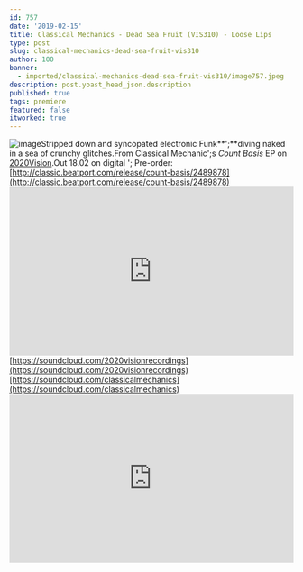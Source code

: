 ```yaml
---
id: 757
date: '2019-02-15'
title: Classical Mechanics - Dead Sea Fruit (VIS310) - Loose Lips
type: post
slug: classical-mechanics-dead-sea-fruit-vis310
author: 100
banner:
  - imported/classical-mechanics-dead-sea-fruit-vis310/image757.jpeg
description: post.yoast_head_json.description
published: true
tags: premiere
featured: false
itworked: true
---
```

![image](../imported/classical-mechanics-dead-sea-fruit-vis310/image757.jpeg)Stripped down and syncopated electronic Funk**';**diving naked in a sea of crunchy glitches.From Classical Mechanic';s _Count Basis_ EP on [2020Vision](https://www.residentadvisor.net/record-label.aspx?id=459).Out 18.02 on digital '; Pre-order: [http://classic.beatport.com/release/count-basis/2489878](http://classic.beatport.com/release/count-basis/2489878)<iframe width='100%' height='300' scrolling='no' frameborder='no' allow='autoplay' src='https://w.soundcloud.com/player/?url=https%3A//api.soundcloud.com/tracks/576015690&color=%23ff5500&auto_play=false&hide_related=false&show_comments=true&show_user=true&show_reposts=false&show_teaser=true'></iframe>[https://soundcloud.com/2020visionrecordings](https://soundcloud.com/2020visionrecordings)[https://soundcloud.com/classicalmechanics](https://soundcloud.com/classicalmechanics)<iframe width='100%' height='300' scrolling='no' frameborder='no' allow='autoplay' src='https://www.youtube.com/embed/Z1XQFQGgQQA'></iframe>